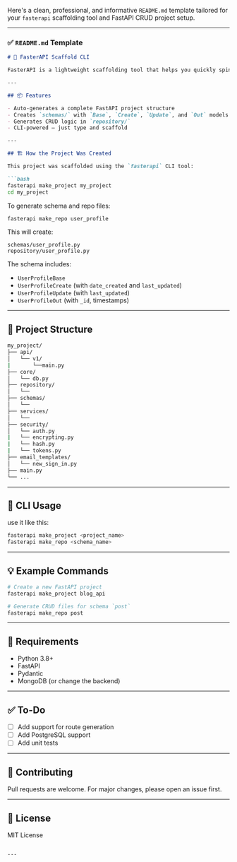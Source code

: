 Here's a clean, professional, and informative `README.md` template tailored for your `fasterapi` scaffolding tool and FastAPI CRUD project setup.

---

### ✅ `README.md` Template

````markdown
# 🚀 FasterAPI Scaffold CLI

FasterAPI is a lightweight scaffolding tool that helps you quickly spin up FastAPI projects with predefined folder structures, schemas, and CRUD repository templates. It's built to save time and enforce consistency.

---

## 📦 Features

- Auto-generates a complete FastAPI project structure
- Creates `schemas/` with `Base`, `Create`, `Update`, and `Out` models
- Generates CRUD logic in `repository/`
- CLI-powered — just type and scaffold

---

## 🏗️ How the Project Was Created

This project was scaffolded using the `fasterapi` CLI tool:

```bash
fasterapi make_project my_project
cd my_project
````

To generate schema and repo files:

```bash
fasterapi make_repo user_profile
```

This will create:

```
schemas/user_profile.py
repository/user_profile.py
```

The schema includes:

* `UserProfileBase`
* `UserProfileCreate` (with `date_created` and `last_updated`)
* `UserProfileUpdate` (with `last_updated`)
* `UserProfileOut` (with `_id`, timestamps)

---

## 📁 Project Structure

```bash
my_project/
├── api/
│   └── v1/
|       └──main.py 
├── core/
│   └── db.py
├── repository/
│   └── 
├── schemas/
│   └── 
├── services/
│   └── 
├── security/
│   └── auth.py
|   └── encrypting.py
|   └── hash.py
|   └── tokens.py
├── email_templates/
│   └── new_sign_in.py
├── main.py
└── ...
```

---

## 🔧 CLI Usage



use it like this:

```bash
fasterapi make_project <project_name>
fasterapi make_repo <schema_name>
```

---

## 💡 Example Commands

```bash
# Create a new FastAPI project
fasterapi make_project blog_api

# Generate CRUD files for schema `post`
fasterapi make_repo post
```

---


## 🧪 Requirements

* Python 3.8+
* FastAPI
* Pydantic
* MongoDB (or change the backend)

---

## ✅ To-Do

* [ ] Add support for route generation
* [ ] Add PostgreSQL support
* [ ] Add unit tests

---

## 🤝 Contributing

Pull requests are welcome. For major changes, please open an issue first.

---

## 📄 License

MIT License

```

---

